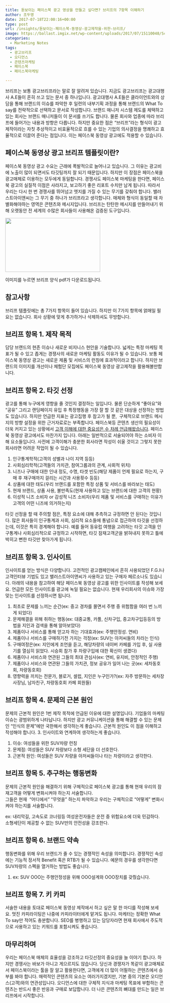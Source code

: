 ```yaml
---
title: 돋보이는 페이스북 광고 영상을 만들고 싶다면? 브리프의 7항목 이해하기
author: 조두영
date: 2017-07-18T22:00:16+00:00
type: post
url: /insights/돋보이는-페이스북-동영상-광고제작을-위한-브리프/
image: https://ballast.imgix.net/wp-content/uploads/2017/07/15110048/Screen-Shot-2017-07-18-at-10.34.53-PM.png?auto=compress,format
categories:
  - Marketing Notes
tags:
  - 광고브리프
  - 오디언스
  - 콘텐츠마케팅
  - 페이스북
  - 페이스북마케팅

---
```



브리프는 보통 광고브리프라는 말로 잘 알려져 있습니다. 지금도 광고브리프는 광고대행사 A.E들이 흔히 쓰고 있는 문서 중 하나입니다. 광고대행사 A.E들은 클라이언트와의 상담을 통해 브랜드의 이슈를 파악한 후 일련의 내부기획 과정을 통해 브랜드의 What To say를 전략적으로 선택하고 문서로 작성합니다. 브랜드 매니저 시스템 제도를 체택하고 있는 회사는 브랜드 매니저들이 이 문서를 쓰기도 합니다.
물론 회사와 업종에 따라 브리프에 들어가는 내용과 방향은 다릅니다. 하지만 중요한 점은 “브리프”라는 형식이 광고제작이라는 자칫 추상적이고 비효율적으로 흐를 수 있는 기업의 의사결정을 명쾌하고 효율적으로 이끌어 준다는 점입니다. 이는 페이스북 동영상 광고에도 적용할 수 있습니다.

## 페이스북 동영상 광고 브리프 템플릿이란?
페이스북 동영상 광고 수요는 근래에 폭발적으로 늘어나고 있습니다. 그 이유는 광고비에 노출이 많이 되면서도 타깃팅까지 잘 되기 때문입니다. 하지만 이 장점은 페이스북을 광고매체로 이용하는 모두에게 동일합니다. 경쟁사도 페이스북 마케팅을 한다면, 페이스북 광고의 실질적 이점은 사라지고, 보고하기 좋은 리포트 수치만 남게 됩니다.
따라서 우리는 다시 한 번 경쟁사를 뛰어넘고 엣지를 가질 수 있는 무기를 갖춰야 합니다. 밸러스트아이앤씨는 그 무기 중 하나가 브리프라고 생각합니다. 매체와 형식이 동일할 때 차별화해야하는 영역은 콘텐츠와 메시지입니다. 브리프는 탄탄한 메시지를 만들어내기 위해 오랫동안 전 세계의 수많은 회사들이 사용해온 검증된 도구입니다.
      &nbsp;
    <div id="attachment_52206" style="width: 310px" class="wp-caption aligncenter">
      <a href="/files/facebook-video-brief-template.pdf"><img class="wp-image-52206 size-medium" src="https://s3-ap-northeast-2.amazonaws.com/ballast-website-images/uploads/2017/07/Screen-Shot-2017-07-18-at-10.34.53-PM-300x170.png" alt="" width="300" height="170" srcset="https://s3-ap-northeast-2.amazonaws.com/ballast-website-images/wp-content/uploads/2017/07/15110048/Screen-Shot-2017-07-18-at-10.34.53-PM-300x170.png 300w, https://s3-ap-northeast-2.amazonaws.com/ballast-website-images/wp-content/uploads/2017/07/15110048/Screen-Shot-2017-07-18-at-10.34.53-PM-768x435.png 768w, https://s3-ap-northeast-2.amazonaws.com/ballast-website-images/wp-content/uploads/2017/07/15110048/Screen-Shot-2017-07-18-at-10.34.53-PM-1024x579.png 1024w, https://s3-ap-northeast-2.amazonaws.com/ballast-website-images/wp-content/uploads/2017/07/15110048/Screen-Shot-2017-07-18-at-10.34.53-PM.png 1368w" sizes="(max-width: 300px) 100vw, 300px" /></a>      
      <p class="wp-caption-text">
        이미지를 누르면 브리프 양식 pdf가 다운로드됩니다.
      </p>
    </div>
    
## 참고사항
브리프 템플릿에는 총 7가지 항목이 들어 있습니다. 하지만 이 7가지 항목에 얽매일 필요는 없습니다. 회사 상황에 맞게 추가하거나 삭제하셔도 무방합니다.

## 브리프 항목 1. 제작 목적
담당 브랜드의 현존 이슈나 새로운 비지니스 현안을 기술합니다. 넓게는 특정 마케팅 목표가 될 수 있고 좁게는 경쟁사의 새로운 마케팅 활동도 이유가 될 수 있습니다. 보통 페이스북 동영상 광고는 새로운 제품 및 서비스의 런칭에 효과적이라고 합니다. 하지만 브랜드의 이미지를 개선이나 체험단 모집에도 페이스북 동영상 광고제작을 활용해볼만합니다.

## 브리프 항목 2. 타깃 선정
광고를 통해 누구에게 영향을 줄 것인지 결정하는 일입니다. 물론 단순하게 “좋아요”와 “공유” 그리고 랜딩페이지 유입 후 특정행동을 가장 잘 할 것 같은 대상을 선정하는 방법도 있습니다. 하지만 언급한 지표는 광고집행 후 참고가 될 뿐,  구체적으로 브랜드 메시지의 방향 설정을 위한 근거자료로는 부족합니다.
페이스북등 콘텐츠 생산의 필요성이 더욱 커지고 있는 상황에서 [고객 이해에 대한 중요성은 수 차례 언급해왔습니다](/insights/%ec%bd%98%ed%85%90%ec%b8%a0-%eb%a7%88%ec%bc%80%ed%8c%85%ec%9d%98-%ec%b2%ab%ea%b1%b8%ec%9d%8c-%ec%98%a4%eb%94%94%ec%96%b8%ec%8a%a4-%ec%9d%b4%ed%95%b4/). 페이스북 동영상 광고에서도 마찬가지 입니다.
아래는 일반적으로 서술되어야 하는 소비자 이해 요소들입니다. 사전에 고객이해가 충분한 회사라면 작성이 쉬울 것이고 그렇지 못한 회사라면 어려운 작업이 될 수 있습니다.
    
                
1. 인구통계학적(고객의 성별과 나이 지역 등등)
2. 사회심리학적(고객들의 가치관, 참여그룹과의 관계, 사회적 위치)
3. 니즈나 구매에 대한 인내 정도, 수명, 타겟 빈도(해당 제품이 언제 필요로 하는지, 구매 후 재구매까지 걸리는 시간과 사용횟수 등등)
4. 상품에 대한 태도(우리 브랜드를 포함한 특정 상품 및 서비스를 바라보는 태도)
5. 현재 브랜드, 상품 사용, 불만족도(현재 사용하고 있는 브랜드에 대한 고객의 현황)
6. 이성적 니즈 소비자 or 감성적 니즈 소비자(우리 제품 및 서비스를 구매하는 이유가 고객의 어떤 니즈에 의거하는지)

타깃 선정을 할 때 주의할 점은, 특정 요소에 대해 추측하고 규정하면 안 된다는 것입니다. 많은 회사들이 인구통계과 사회, 심리적 요소들에 통념으로 접근하여 타깃을 선정하는데, 이것은 특히 경계해야 합니다. 예를 들어 동유럽 여행을 고려하는 타깃 고객을 인구통계나 사회심리적으로 규정하고 시작하면, 타깃 잠재고객군을 밝혀내지 못하고 틀에박히고 뻔한 타깃만 찾아가게 됩니다.

## 브리프 항목 3. 인사이트
인사이트를 얻는 방식은 다양합니다. 고전적인 광고캠페인에서 흔히 사용되었던 F.G.I나 고객인터뷰 기법도 있고 밸러스트아이앤씨가 사용하고 있는 구매자 페르소나도 있습니다.
아래의 내용을 참고하여 해당 페이스북 동영상 광고를 위한 인사이트를 작성해 보세요. 언급한 모든 인사이트를 광고에 녹일 필요는 없습니다. 현재 우리회사의 이슈와 가장 맞는 인사이트를 선정하시면 됩니다.

1. 최초로 문제를 느끼는 순간(ex: 중고 경차를 몰면서 주행 중 위험함을 여러 번 느끼게 되었다)
2. 문제해결을 위해 취하는 행동(ex: 대중교통, 카풀, 신차구입, 중고차구입등등의 방법을 지인과 검색을 통해 알아보았다)
3. 제품이나 서비스를 통해 얻고자 하는 기대효과(ex: 주행안정성. 연비)
4. 제품이나 서비스를 구매하기전 가지는 걱정(ex: SUV는 아저씨들의 차라는 인식)
5. 구매여정은(ex: 지인에게 조언을 듣고, 해당차량의 네이버 카페를 가입 후, 실 사용기를 열심히 읽었다. 시승회 참가 후 차량구입에 대한 확신이 생겼다)
6. 제품이나 서비스와 연관된 그들의 최대 관심사(ex: 연비, 유지비, 안정적인 주행)
7. 제품이나 서비스와 연관돤 그들의 가치관, 정보 공유가 일어 나는 곳(ex: 세차동호회, 차량동호회)
8. 영향력을 끼치는 전문가, 블로거, 셀럽, 지인은 누구인가?(ex: 자주 방문하는 세차장 사장님, 남자친구, 차량동호회 카페 회원들)
      
## 브리프 항목 4. 문제의 근본 원인
문제의 근본적 원인은 1번 제작 목적에 언급된 이유에 대한 설명입니다. 기업들의 마케팅 이슈는 광범위하게 나타납니다. 하지만 광고 커뮤니케이션을 통해 해결할 수 있는 문제인 “인식의 문제”에만 국한해서 생각하는게 좋습니다. 근본적 원인도 이 점을 이해하고 작성해야 합니다. 3. 인사이트와 연계하여 생각하는게 좋습니다.

1. 이슈: 여성들을 위한 SUV차량 런칭
2. 문제점: 여성들은 SUV 차량보다 소형 세단을 더 선호한다.
3. 근본적 원인: 여성들은 SUV 차량을 아저씨들이나 타는 차량이라고 생각한다.
      
      
## 브리프 항목 5. 추구하는 행동변화
문제의 근본적 원인을 해결하기 위해 구체적으로 페이스북 광고를 통해 현재 우리의 잠재고객을 어떻게 변화시켜야 하는지 서술합니다.<br /> 그들은 현재  “어디에서” “무엇을” 하는지 파악하고 우리는 구체적으로 “어떻게” 변화시켜야 하는지를 서술합니다.

ex: 내리막길, 고속도로 코너링등 여성운전자들은 운전 중 위험요소에 더욱 민감하다. 소형세단이 제공할 수 없는 SUV만의 안전성을 강조한다.

## 브리프 항목 6. 브랜드 약속
행동변화를 위해 우리 브랜드가 줄 수 있는 경쟁적인 속성을 의미합니다. 경쟁적인 속성에는 기능적 정서적 Benefit 혹은 RTB가 될 수 있습니다. 예문의 경우를 생각한다면 SUV차량의 스펙을 열거하는 방법도 좋습니다.
    
1. ex: SUV OOO는 주행안정성을 위해 OOO설계와 OOO장치를 갖췄습니다.

## 브리프 항목 7. 키 카피
서술한 내용을 토대로 페이스북 동영상 제작에서 하고 싶은 말 한 마디를 작성해 보세요. 멋진 카피라이팅은 나중에 카피라이터에게 맡겨도 됩니다. 마케터는 정확한 What To say만 적어도 충분합니다. SEO를 병행하고 있는 담당자라면 현재 회사에서 주도적으로 사용하고 있는 키워드를 포함시켜도 좋습니다.

## 마무리하며
우리는 페이스북 매체의 효율성을 강조하고 타깃선정의 중요성을 늘 이야기 합니다. 하지만 경쟁사는 바보가 아니고 게으르지도 않습니다. 당신과 경쟁자가 똑같이 광고매체로서 페이스북이라는 툴을 잘 알고 활용한다면, 고객에게 더 많이 어필하는 콘텐츠에서 승부를 봐야 합니다.
매력적인 콘텐츠의 요소는 여러가지겠지만, 기본 중의 기본은 오디언스(고객)와의 연관성입니다. 오디언스에 대한 구체적 지식과 마케팅 목표에 부합하는 콘텐츠는 반드시 좋은 반응과 구매로 보답합니다. 더 나은 콘텐츠의 뼈대를 만드는 일은 브리프에서 시작합니다.
